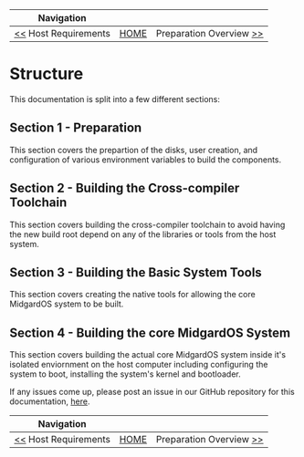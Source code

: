 | Navigation |||
| --- | --- | ---: |
| [<<](./HostRequirements.md) Host Requirements | [HOME](./README.md) | Preparation Overview [>>](./PrepOverview.md) |

# Structure

This documentation is split into a few different sections:

## Section 1 - Preparation

This section covers the prepartion of the disks, user creation, and configuration of various environment variables to build the components.

## Section 2 - Building the Cross-compiler Toolchain

This section covers building the cross-compiler toolchain to avoid having the new build root depend on any of the libraries or tools from the host system.

## Section 3 - Building the Basic System Tools

This section covers creating the native tools for allowing the core MidgardOS system to be built.

## Section 4 - Building the core MidgardOS System

This section covers building the actual core MidgardOS system inside it's isolated enviornment on the host computer including configuring the system to boot, installing the system's kernel and bootloader.

If any issues come up, please post an issue in our GitHub repository for this documentation, [here](https://github.com/MidgardOS/midgardos.github.io/issues/new/choose).

| Navigation |||
| --- | --- | ---: |
| [<<](./HostRequirements.md) Host Requirements | [HOME](./README.md) | Preparation Overview [>>](./PrepOverview.md) |
